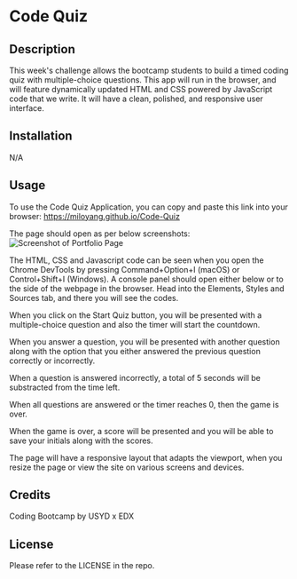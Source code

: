 # Code Quiz

## Description

This week's challenge allows the bootcamp students to build a timed coding quiz with multiple-choice questions. This app will run in the browser, and will feature dynamically updated HTML and CSS powered by JavaScript code that we write. It will have a clean, polished, and responsive user interface. 

## Installation

N/A

## Usage

To use the Code Quiz Application, you can copy and paste this link into your browser: https://miloyang.github.io/Code-Quiz

The page should open as per below screenshots:
![Screenshot of Portfolio Page](assets/images/Password-Generator-Screenshot.png)

The HTML, CSS and Javascript code can be seen when you open the Chrome DevTools by pressing Command+Option+I (macOS) or Control+Shift+I (Windows). A console panel should open either below or to the side of the webpage in the browser. Head into the Elements, Styles and Sources tab, and there you will see the codes. 

When you click on the Start Quiz button, you will be presented with a multiple-choice question and also the timer will start the countdown. 

When you answer a question, you will be presented with another question along with the option that you either answered the previous question correctly or incorrectly. 

When a question is answered incorrectly, a total of 5 seconds will be substracted from the time left.

When all questions are answered or the timer reaches 0, then the game is over. 

When the game is over, a score will be presented and you will be able to save your initials along with the scores. 

The page will have a responsive layout that adapts the viewport, when you resize the page or view the site on various screens and devices.

## Credits

Coding Bootcamp by USYD x EDX

## License

Please refer to the LICENSE in the repo.

